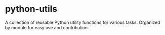 # python-utils
A collection of reusable Python utility functions for various tasks. Organized by module for easy use and contribution.

